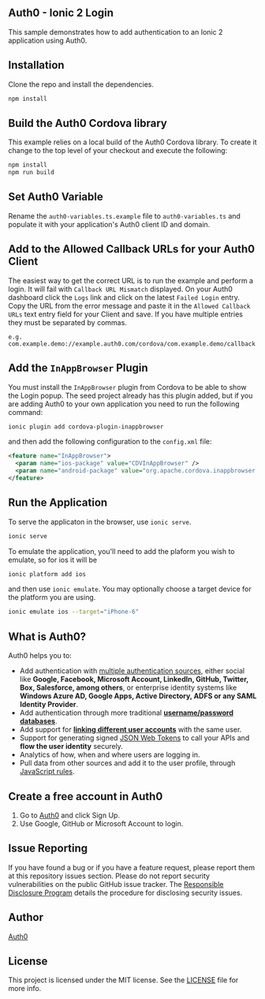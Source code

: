 ## Auth0 - Ionic 2 Login

This sample demonstrates how to add authentication to an Ionic 2 application using Auth0.

## Installation

Clone the repo and install the dependencies.

```bash
npm install
```

## Build the Auth0 Cordova library

This example relies on a local build of the Auth0 Cordova library. To create it change to the top level of your checkout and execute the following:

```bash
npm install
npm run build
```
## Set Auth0 Variable

Rename the `auth0-variables.ts.example` file to `auth0-variables.ts` and populate it with your application's  Auth0 client ID and domain.

## Add to the Allowed Callback URLs for your Auth0 Client

The easiest way to get the correct URL is to run the example and perform a login. It will fail with `Callback URL Mismatch` displayed. On your Auth0 dashboard click the `Logs` link and click on the latest `Failed Login` entry. Copy the URL from the error message and paste it in the `Allowed Callback URLs` text entry field for your Client and save. If you have multiple entries they must be separated by commas.

`e.g. com.example.demo://example.auth0.com/cordova/com.example.demo/callback`

## Add the `InAppBrowser` Plugin

You must install the `InAppBrowser` plugin from Cordova to be able to show the Login popup. The seed project already has this plugin added, but if you are adding Auth0 to your own application you need to run the following command:

```bash
ionic plugin add cordova-plugin-inappbrowser
```

and then add the following configuration to the `config.xml` file:

```xml
<feature name="InAppBrowser">
  <param name="ios-package" value="CDVInAppBrowser" />
  <param name="android-package" value="org.apache.cordova.inappbrowser.InAppBrowser" />
</feature>
```

## Run the Application

To serve the applicaton in the browser, use `ionic serve`.

```bash
ionic serve
```

To emulate the application, you'll need to add the plaform you wish to emulate, so for ios it will be

```bash
ionic platform add ios
```

and then use `ionic emulate`. You may optionally choose a target device for the platform you are using.

```bash
ionic emulate ios --target="iPhone-6"
```

## What is Auth0?

Auth0 helps you to:

* Add authentication with [multiple authentication sources](https://docs.auth0.com/identityproviders), either social like **Google, Facebook, Microsoft Account, LinkedIn, GitHub, Twitter, Box, Salesforce, among others**, or enterprise identity systems like **Windows Azure AD, Google Apps, Active Directory, ADFS or any SAML Identity Provider**.
* Add authentication through more traditional **[username/password databases](https://docs.auth0.com/mysql-connection-tutorial)**.
* Add support for **[linking different user accounts](https://docs.auth0.com/link-accounts)** with the same user.
* Support for generating signed [JSON Web Tokens](https://docs.auth0.com/jwt) to call your APIs and **flow the user identity** securely.
* Analytics of how, when and where users are logging in.
* Pull data from other sources and add it to the user profile, through [JavaScript rules](https://docs.auth0.com/rules).

## Create a free account in Auth0

1. Go to [Auth0](https://auth0.com) and click Sign Up.
2. Use Google, GitHub or Microsoft Account to login.

## Issue Reporting

If you have found a bug or if you have a feature request, please report them at this repository issues section. Please do not report security vulnerabilities on the public GitHub issue tracker. The [Responsible Disclosure Program](https://auth0.com/whitehat) details the procedure for disclosing security issues.

## Author

[Auth0](auth0.com)

## License

This project is licensed under the MIT license. See the [LICENSE](LICENSE) file for more info.
